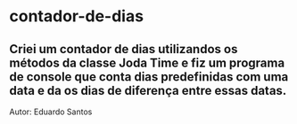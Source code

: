 # contador-de-dias

## Criei um contador de dias utilizandos os métodos da classe Joda Time e fiz um programa de console que conta dias predefinidas com uma data e da os dias de diferença entre essas datas.

Autor: Eduardo Santos
